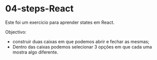 # 04-steps-React

Este foi um exercicio para aprender states em React. 

Objectivo:

- construir duas caixas em que podemos abrir e fechar as mesmas;
- Dentro das caixas podemos selecionar 3 opções em que cada uma mostra algo diferente.

